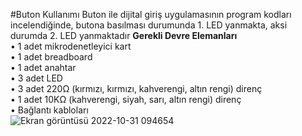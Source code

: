 #Buton Kullanımı
Buton ile dijital giriş uygulamasının program kodları incelendiğinde, butona basılması durumunda 1. LED yanmakta, aksi durumda 2. LED yanmaktadır
**Gerekli Devre Elemanları**</br>
• 1 adet mikrodenetleyici kart</br>
• 1 adet breadboard</br>
• 1 adet anahtar</br>
• 3 adet LED</br>
• 3 adet 220Ω (kırmızı, kırmızı, kahverengi, altın rengi) direnç</br>
• 1 adet 10KΩ (kahverengi, siyah, sarı, altın rengi) direnç</br>
• Bağlantı kabloları</br>
![Ekran görüntüsü 2022-10-31 094654](https://user-images.githubusercontent.com/114685575/198947939-f6742dbc-45c0-40ef-b6b0-55926e73d990.png)
